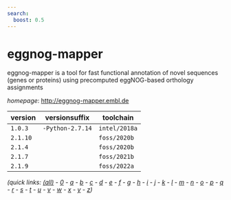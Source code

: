 ```yaml
---
search:
  boost: 0.5
---
```

# eggnog-mapper

eggnog-mapper is a tool for fast functional annotation of novel sequences (genes or proteins)  using precomputed eggNOG-based orthology assignments

*homepage*: <http://eggnog-mapper.embl.de>

version | versionsuffix | toolchain
--------|---------------|----------
``1.0.3`` | ``-Python-2.7.14`` | ``intel/2018a``
``2.1.10`` |  | ``foss/2020b``
``2.1.4`` |  | ``foss/2020b``
``2.1.7`` |  | ``foss/2021b``
``2.1.9`` |  | ``foss/2022a``


*(quick links: [(all)](../index.md) - [0](../0/index.md) - [a](../a/index.md) - [b](../b/index.md) - [c](../c/index.md) - [d](../d/index.md) - [e](../e/index.md) - [f](../f/index.md) - [g](../g/index.md) - [h](../h/index.md) - [i](../i/index.md) - [j](../j/index.md) - [k](../k/index.md) - [l](../l/index.md) - [m](../m/index.md) - [n](../n/index.md) - [o](../o/index.md) - [p](../p/index.md) - [q](../q/index.md) - [r](../r/index.md) - [s](../s/index.md) - [t](../t/index.md) - [u](../u/index.md) - [v](../v/index.md) - [w](../w/index.md) - [x](../x/index.md) - [y](../y/index.md) - [z](../z/index.md))*

